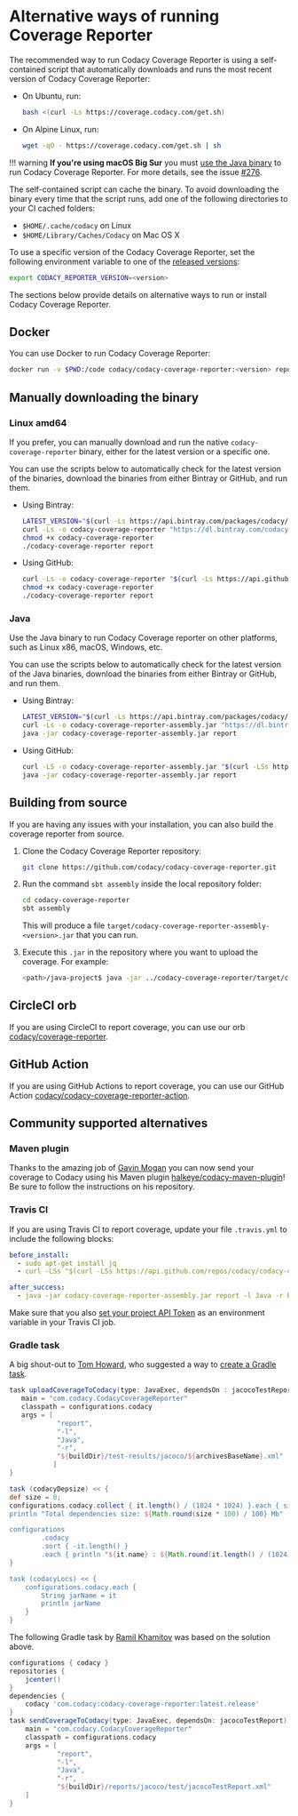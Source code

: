 # Alternative ways of running Coverage Reporter

The recommended way to run Codacy Coverage Reporter is using a self-contained script that automatically downloads and runs the most recent version of Codacy Coverage Reporter:

-   On Ubuntu, run:

    ```bash
    bash <(curl -Ls https://coverage.codacy.com/get.sh)
    ```

-   On Alpine Linux, run:

    ```sh
    wget -qO - https://coverage.codacy.com/get.sh | sh
    ```

!!! warning
    **If you're using macOS Big Sur** you must [use the Java binary](#java) to run Codacy Coverage Reporter. For more details, see the issue [#276](https://github.com/codacy/codacy-coverage-reporter/issues/276).

The self-contained script can cache the binary. To avoid downloading the binary every time that the script runs, add one of the following directories to your CI cached folders:

-   `$HOME/.cache/codacy` on Linux
-   `$HOME/Library/Caches/Codacy` on Mac OS X

To use a specific version of the Codacy Coverage Reporter, set the following environment variable to one of the [released versions](https://github.com/codacy/codacy-coverage-reporter/releases):

```bash
export CODACY_REPORTER_VERSION=<version>
```

The sections below provide details on alternative ways to run or install Codacy Coverage Reporter.

## Docker

You can use Docker to run Codacy Coverage Reporter:

```bash
docker run -v $PWD:/code codacy/codacy-coverage-reporter:<version> report
```

## Manually downloading the binary

### Linux amd64

If you prefer, you can manually download and run the native `codacy-coverage-reporter` binary, either for the latest version or a specific one.

You can use the scripts below to automatically check for the latest version of the binaries, download the binaries from either Bintray or GitHub, and run them.

-   Using Bintray:

    ```bash
    LATEST_VERSION="$(curl -Ls https://api.bintray.com/packages/codacy/Binaries/codacy-coverage-reporter/versions/_latest | jq -r .name)"
    curl -Ls -o codacy-coverage-reporter "https://dl.bintray.com/codacy/Binaries/${LATEST_VERSION}/codacy-coverage-reporter-linux"
    chmod +x codacy-coverage-reporter
    ./codacy-coverage-reporter report
    ```

-   Using GitHub:

    ```bash
    curl -Ls -o codacy-coverage-reporter "$(curl -Ls https://api.github.com/repos/codacy/codacy-coverage-reporter/releases/latest | jq -r '.assets | map({name, browser_download_url} | select(.name | contains("codacy-coverage-reporter-linux"))) | .[0].browser_download_url')"
    chmod +x codacy-coverage-reporter
    ./codacy-coverage-reporter report
    ```

### Java

Use the Java binary to run Codacy Coverage reporter on other platforms, such as Linux x86, macOS, Windows, etc.

You can use the scripts below to automatically check for the latest version of the Java binaries, download the binaries from either Bintray or GitHub, and run them.

-   Using Bintray:

    ```bash
    LATEST_VERSION="$(curl -Ls https://api.bintray.com/packages/codacy/Binaries/codacy-coverage-reporter/versions/_latest | jq -r .name)"
    curl -Ls -o codacy-coverage-reporter-assembly.jar "https://dl.bintray.com/codacy/Binaries/${LATEST_VERSION}/codacy-coverage-reporter-assembly.jar"
    java -jar codacy-coverage-reporter-assembly.jar report
    ```

-   Using GitHub:

    ```bash
    curl -LS -o codacy-coverage-reporter-assembly.jar "$(curl -LSs https://api.github.com/repos/codacy/codacy-coverage-reporter/releases/latest | jq -r '.assets | map({name, browser_download_url} | select(.name | endswith(".jar"))) | .[0].browser_download_url')"
    java -jar codacy-coverage-reporter-assembly.jar report
    ```

## Building from source

If you are having any issues with your installation, you can also build the coverage reporter from source.

1.  Clone the Codacy Coverage Reporter repository:

    ```bash
    git clone https://github.com/codacy/codacy-coverage-reporter.git
    ```

1.  Run the command `sbt assembly` inside the local repository folder:

    ```bash
    cd codacy-coverage-reporter
    sbt assembly
    ```
   
    This will produce a file `target/codacy-coverage-reporter-assembly-<version>.jar` that you can run.

1.  Execute this `.jar` in the repository where you want to upload the coverage. For example:

    ```bash
    <path>/java-project$ java -jar ../codacy-coverage-reporter/target/codacy-coverage-reporter-assembly-<version>.jar report
    ```

## CircleCI orb

If you are using CircleCI to report coverage, you can use our orb [codacy/coverage-reporter](https://circleci.com/orbs/registry/orb/codacy/coverage-reporter).

## GitHub Action

If you are using GitHub Actions to report coverage, you can use our GitHub Action [codacy/codacy-coverage-reporter-action](https://github.com/codacy/codacy-coverage-reporter-action).

## Community supported alternatives

### Maven plugin

Thanks to the amazing job of [Gavin Mogan](https://github.com/halkeye) you can now send your coverage to Codacy using his Maven plugin [halkeye/codacy-maven-plugin](https://github.com/halkeye/codacy-maven-plugin)! Be sure to follow the instructions on his repository.

### Travis CI

If you are using Travis CI to report coverage, update your file `.travis.yml` to include the following blocks:

```yaml
before_install:
  - sudo apt-get install jq
  - curl -LSs "$(curl -LSs https://api.github.com/repos/codacy/codacy-coverage-reporter/releases/latest | jq -r '.assets | map({name, browser_download_url} | select(.name | endswith(".jar"))) | .[0].browser_download_url')" -o codacy-coverage-reporter-assembly.jar

after_success:
  - java -jar codacy-coverage-reporter-assembly.jar report -l Java -r build/reports/jacoco/test/jacocoTestReport.xml
```

Make sure that you also [set your project API Token](adding-coverage-to-your-repository.md#authenticate) as an environment variable in your Travis CI job.

### Gradle task

A big shout-out to [Tom Howard](https://github.com/tompahoward), who suggested a way to [create a Gradle task](https://github.com/mountain-pass/hyperstate/commit/857ca93e1c8484c14a5e2da9f0434d3daf3328ce).

```gradle
task uploadCoverageToCodacy(type: JavaExec, dependsOn : jacocoTestReport) {
   main = "com.codacy.CodacyCoverageReporter"
   classpath = configurations.codacy
   args = [
            "report",
            "-l",
            "Java",
            "-r",
            "${buildDir}/test-results/jacoco/${archivesBaseName}.xml"
           ]
}

task (codacyDepsize) << {
def size = 0;
configurations.codacy.collect { it.length() / (1024 * 1024) }.each { size += it }
println "Total dependencies size: ${Math.round(size * 100) / 100} Mb"

configurations
        .codacy
        .sort { -it.length() }
        .each { println "${it.name} : ${Math.round(it.length() / (1024) * 100) / 100} kb" }
}

task (codacyLocs) << {
    configurations.codacy.each {
        String jarName = it
        println jarName
    }
}
```

The following Gradle task by [Ramil Khamitov](https://github.com/Ram-002) was based on the solution above.

```gradle
configurations { codacy }
repositories {
    jcenter()
}
dependencies {
    codacy 'com.codacy:codacy-coverage-reporter:latest.release'
}
task sendCoverageToCodacy(type: JavaExec, dependsOn: jacocoTestReport) {
    main = "com.codacy.CodacyCoverageReporter"
    classpath = configurations.codacy
    args = [
            "report",
            "-l",
            "Java",
            "-r",
            "${buildDir}/reports/jacoco/test/jacocoTestReport.xml"
    ]
}
```

